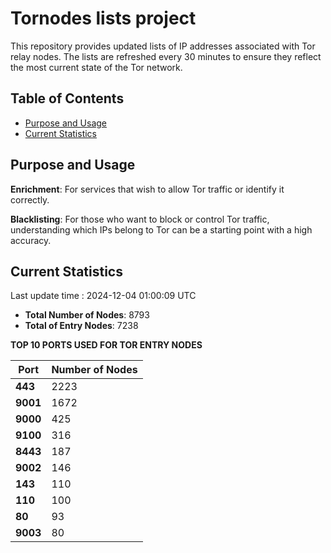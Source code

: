 # Tornodes lists project

This repository provides updated lists of IP addresses associated with Tor relay nodes. The lists are refreshed every 30 minutes to ensure they reflect the most current state of the Tor network.

## Table of Contents

- [Purpose and Usage](#purpose-and-usage)
- [Current Statistics](#current-statistics)


## Purpose and Usage

**Enrichment**: For services that wish to allow Tor traffic or identify it correctly.

**Blacklisting**: For those who want to block or control Tor traffic, understanding which IPs belong to Tor can be a starting point with a high accuracy.

## Current Statistics

Last update time : 2024-12-04 01:00:09 UTC

- **Total Number of Nodes**: 8793
- **Total of Entry Nodes**: 7238

**TOP 10 PORTS USED FOR TOR ENTRY NODES**

| **Port** | **Number of Nodes** |
|------|-----------------|
| **443**   | 2223  |
| **9001**   | 1672  |
| **9000**   | 425  |
| **9100**   | 316  |
| **8443**   | 187  |
| **9002**   | 146  |
| **143**   | 110  |
| **110**   | 100  |
| **80**   | 93  |
| **9003**   | 80  |

